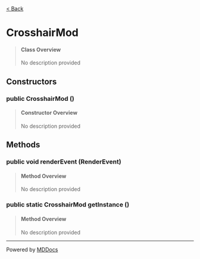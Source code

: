 [< Back](README.md)
# CrosshairMod #
>#### Class Overview ####
>No description provided
## Constructors ##
### public CrosshairMod () ###
>#### Constructor Overview ####
>No description provided
>
## Methods ##
### public void renderEvent (RenderEvent) ###
>#### Method Overview ####
>No description provided
>
### public static CrosshairMod getInstance () ###
>#### Method Overview ####
>No description provided
>

---
Powered by [MDDocs](https://github.com/VRCube/MDDocs)